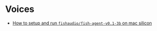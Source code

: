 # Voices

- [How to setup and run `fishaudio/fish-agent-v0.1-3b` on mac silicon](voices/fish-speech.md)
